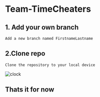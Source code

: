 # Team-TimeCheaters

## 1. Add your own branch
    Add a new branch named FirstnameLastname

## 2.Clone repo
    Clone the repository to your local device 

![clock](https://user-images.githubusercontent.com/113320828/216115780-67dcaa90-7d99-484a-869a-a4d6a30656d1.jpeg)



## Thats it for now

